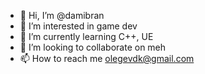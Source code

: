 - 👋 Hi, I’m @damibran
- 👀 I’m interested in game dev
- 🌱 I’m currently learning C++, UE
- 💞️ I’m looking to collaborate on meh
- 📫 How to reach me olegevdk@gmail.com

<!---
damibran/damibran is a ✨ special ✨ repository because its `README.md` (this file) appears on your GitHub profile.
You can click the Preview link to take a look at your changes.
--->

